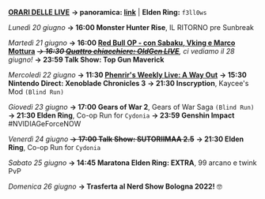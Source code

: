 <b><u>ORARI DELLE LIVE</u></b>
<b>→ panoramica: <a href="https://trello.com/b/iKwdSGf3/sabaku">link</a></b> | <b>Elden Ring:</b> <code>f3ll0ws</code>

<i>Lunedì 20 giugno</i>
<b>→ 16:00 Monster Hunter Rise</b>, IL RITORNO pre Sunbreak

<i>Martedì 21 giugno</i>
<b>→ 16:00 <a href="https://www.twitch.tv/redbullit">Red Bull OP - con Sabaku, Vking e Marco Mottura</a></b>
<i><s><b>→ 16:30 <a href="https://www.twitch.tv/oldgenproject">Quattro chiacchiere: OldGen LIVE</a></b></s>, ci vediamo il 28 giugno!</i>
<b>→ 23:59 Talk Show: Top Gun Maverick</b>

<i>Mercoledì 22 giugno</i>
<b>→ 11:30 <a href="https://www.twitch.tv/phenrir_mailoki">Phenrir's Weekly Live: A Way Out</a></b>
<b>→ 15:30 Nintendo Direct: Xenoblade Chronicles 3</b>
<b>→ 21:30 Inscryption</b>, Kaycee's Mod <code>(Blind Run)</code>

<i>Giovedì 23 giugno</i>
<b>→ 17:00 Gears of War 2</b>, Gears of War Saga <code>(Blind Run)</code>
<b>→ 21:30 Elden Ring</b>, Co-op Run for <code>Cydonia</code>
<b>→ 23:59 Genshin Impact</b> #NVIDIAGeForceNOW

<i>Venerdì 24 giugno</i>
<s><b>→ 17:00 Talk Show: SUTORIIMAA 2.5</b></s>
<b>→ 21:30 Elden Ring</b>, Co-op Run for <code>Cydonia</code>

<i>Sabato 25 giugno</i>
<b>→ 14:45 Maratona Elden Ring: EXTRA</b>, 99 arcano e twink PvP

<i>Domenica 26 giugno</i>
<b>→ Trasferta al Nerd Show Bologna 2022!</b> 🤓
